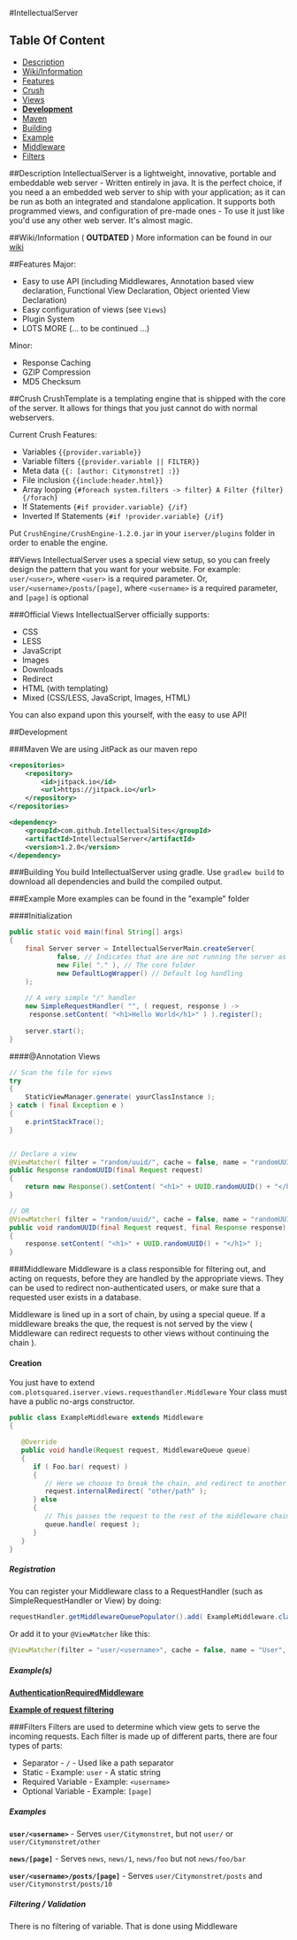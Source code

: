 #IntellectualServer

## Table Of Content
* [Description](#description)
* [Wiki/Information](#wikiinformation)
* [Features](#features)
* [Crush](#crush)
* [Views](#views)
* [**Development**](#development)
* [Maven](#maven)
* [Building](#building)
* [Example](#example)
* [Middleware](#middleware)
* [Filters](#filters)

##Description
IntellectualServer is a lightweight, innovative, portable and embeddable web server - Written entirely in java.
It is the perfect choice, if you need a an embedded web server to ship with your application; as it can be
run as both an integrated and standalone application. It supports both programmed views, and configuration of 
pre-made ones - To use it just like you'd use any other web server. It's almost magic.

##Wiki/Information
( **OUTDATED** ) More information can be found in our [wiki](https://github.com/IntellectualSites/IntellectualServer/wiki)

##Features
Major:
- Easy to use API (including Middlewares, Annotation based view declaration, Functional View Declaration, Object 
oriented View Declaration)
- Easy configuration of views (see `Views`)
- Plugin System
- LOTS MORE (... to be continued ...)

Minor:
- Response Caching
- GZIP Compression
- MD5 Checksum

##Crush
CrushTemplate is a templating engine that is shipped with the core of the server. It allows for things that you just cannot do with normal webservers.

Current Crush Features:

 - Variables `{{provider.variable}}`
 - Variable filters `{{provider.variable || FILTER}}`
 - Meta data `{{: [author: Citymonstret] :}}`
 - File inclusion `{{include:header.html}}`
 - Array looping `{#foreach system.filters -> filter} A Filter {filter} {/forach}`
 - If Statements `{#if provider.variable} {/if}`
 - Inverted If Statements `{#if !provider.variable} {/if}`

Put `CrushEngine/CrushEngine-1.2.0.jar` in your `iserver/plugins` folder in order to enable the engine.

##Views
IntellectualServer uses a special view setup, so you can freely design the pattern that you want for your website.
 For example: `user/<user>`, where `<user>` is a required parameter. Or, `user/<username>/posts/[page]`, where 
 `<username>` is a required parameter, and `[page]` is optional
 
###Official Views
IntellectualServer officially supports:
- CSS
- LESS
- JavaScript
- Images
- Downloads
- Redirect
- HTML (with templating)
- Mixed (CSS/LESS, JavaScript, Images, HTML)

You can also expand upon this yourself, with the easy to use API!

##Development

###Maven
We are using JitPack as our maven repo
```xml
<repositories>
    <repository>
        <id>jitpack.io</id>
        <url>https://jitpack.io</url>
    </repository>
</repositories>

<dependency>
    <groupId>com.github.IntellectualSites</groupId>
    <artifactId>IntellectualServer</artifactId>
    <version>1.2.0</version>
</dependency>
```

###Building
You build IntellectualServer using gradle. Use `gradlew build` to download all dependencies and build the compiled 
output.

###Example
More examples can be found in the "example" folder

####Initialization
```java
public static void main(final String[] args)
{
    final Server server = IntellectualServerMain.createServer(
            false, // Indicates that are are not running the server as a standalone app
            new File( "." ), // The core folder
            new DefaultLogWrapper() // Default log handling
    );
        
    // A very simple "/" handler    
    new SimpleRequestHandler( "", ( request, response ) ->
     response.setContent( "<h1>Hello World</h1>" ) ).register();
      
    server.start();  
}
```

####@Annotation Views
```java
// Scan the file for views
try
{
    StaticViewManager.generate( yourClassInstance );
} catch ( final Exception e )
{
    e.printStackTrace();
}


// Declare a view
@ViewMatcher( filter = "random/uuid/", cache = false, name = "randomUUID" )
public Response randomUUID(final Request request)
{
    return new Response().setContent( "<h1>" + UUID.randomUUID() + "</h1>" );
}

// OR
@ViewMatcher( filter = "random/uuid/", cache = false, name = "randomUUID" )
public void randomUUID(final Request request, final Response response)
{
    response.setContent( "<h1>" + UUID.randomUUID() + "</h1>" );
}
```

###Middleware
Middleware is a class responsible for filtering out, and acting on requests, before they are handled by the appropriate views. They can be used to redirect non-authenticated users, or make sure that a requested user exists in a database.

Middleware is lined up in a sort of chain, by using a special queue. If a middleware breaks the que, the request is not served by the view ( Middleware can redirect requests to other views without continuing the chain ).

#### Creation
You just have to extend `com.plotsquared.iserver.views.requesthandler.Middleware`
Your class must have a public no-args constructor.

```java
public class ExampleMiddleware extends Middleware
{

   @Override
   public void handle(Request request, MiddlewareQueue queue)
   {
      if ( Foo.bar( request) )
      {
         // Here we choose to break the chain, and redirect to another view
         request.internalRedirect( "other/path" );
      } else 
      {  
         // This passes the request to the rest of the middleware chain
         queue.handle( request );
      }
   }
}
```

##### Registration
You can register your Middleware class to a RequestHandler (such as SimpleRequestHandler or View) by doing:
```java
requestHandler.getMiddlewareQueuePopulator().add( ExampleMiddleware.class );
```

Or add it to your `@ViewMatcher` like this:
```java
@ViewMatcher(filter = "user/<username>", cache = false, name = "User", middlewares = { UserMiddleware.class } )
```

##### Example(s)
[**AuthenticationRequiredMiddleware**](https://github.com/IntellectualSites/IntellectualServer/blob/master/src/main/java/com/plotsquared/iserver/views/requesthandler/AuthenticationRequiredMiddleware.java)

[**Example of request filtering**](https://github.com/IntellectualSites/IntellectualServer/blob/master/example/Embedded/src/main/java/com/plotsquared/iserver/example/APITest.java#L58)

###Filters
Filters are used to determine which view gets to serve the incoming requests. Each filter is made up of different parts, there are four types of parts:
* Separator - `/` - Used like a path separator
* Static - Example: `user` - A static string
* Required Variable - Example: `<username>`
* Optional Variable - Example: `[page]`

##### Examples
**`user/<username>`** - Serves `user/Citymonstret`, but not `user/` or `user/Citymonstret/other`

**`news/[page]`** - Serves `news`, `news/1`, `news/foo` but not `news/foo/bar`

**`user/<username>/posts/[page]`** - Serves `user/Citymonstret/posts` and `user/Citymonstrst/posts/10`

##### Filtering / Validation
There is no filtering of variable. That is done using Middleware
